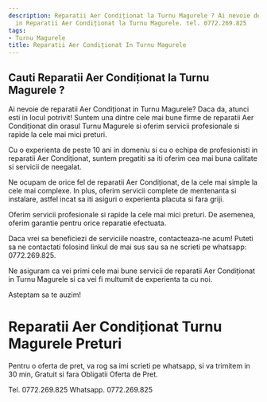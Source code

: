 ```yaml
---
description: Reparatii Aer Condiționat la Turnu Magurele ? Ai nevoie de un profesionist
  in Reparatii Aer Condiționat la Turnu Magurele. tel. 0772.269.825
tags:
- Turnu Magurele
title: Reparatii Aer Condiționat In Turnu Magurele
---
```



## Cauti Reparatii Aer Condiționat la Turnu Magurele ?

Ai nevoie de reparatii Aer Condiționat in Turnu Magurele? Daca da, atunci esti in locul potrivit! Suntem una dintre cele mai bune firme de reparatii Aer Condiționat din orasul Turnu Magurele si oferim servicii profesionale si rapide la cele mai mici preturi. 

Cu o experienta de peste 10 ani in domeniu si cu o echipa de profesionisti in reparatii Aer Condiționat, suntem pregatiti sa iti oferim cea mai buna calitate si servicii de neegalat. 

Ne ocupam de orice fel de reparatii Aer Condiționat, de la cele mai simple la cele mai complexe. In plus, oferim servicii complete de mentenanta si instalare, astfel incat sa iti asiguri o experienta placuta si fara griji. 

Oferim servicii profesionale si rapide la cele mai mici preturi. De asemenea, oferim garantie pentru orice reparatie efectuata. 

Daca vrei sa beneficiezi de serviciile noastre, contacteaza-ne acum! Puteti sa ne contactati folosind linkul de mai sus sau sa ne scrieti pe whatsapp: 0772.269.825. 

Ne asiguram ca vei primi cele mai bune servicii de reparatii Aer Condiționat in Turnu Magurele si ca vei fi multumit de experienta ta cu noi. 

Asteptam sa te auzim!

# Reparatii Aer Condiționat Turnu Magurele Preturi
Pentru o oferta de pret, va rog sa imi scrieti pe whatsapp, si va trimitem in 30 min, Gratuit si fara Obligatii Oferta de Pret.

Tel. 0772.269.825
Whatsapp. 0772.269.825
